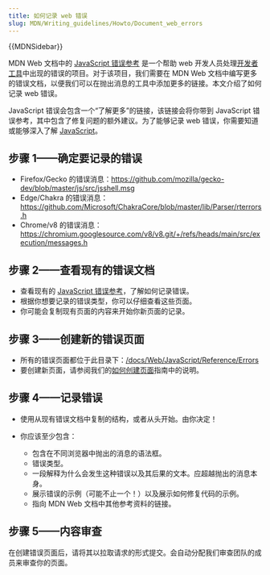 ```yaml
---
title: 如何记录 web 错误
slug: MDN/Writing_guidelines/Howto/Document_web_errors
---
```


{{MDNSidebar}}

MDN Web 文档中的 [JavaScript 错误参考](/zh-CN/docs/Web/JavaScript/Reference/Errors) 是一个帮助 web 开发人员处理[开发者工具](https://firefox-source-docs.mozilla.org/devtools-user/web_console/index.html)中出现的错误的项目。对于该项目，我们需要在 MDN Web 文档中编写更多的错误文档，以便我们可以在抛出消息的工具中添加更多的链接。本文介绍了如何记录 web 错误。

JavaScript 错误会包含一个“了解更多”的链接，该链接会将你带到 JavaScript 错误参考，其中包含了修复问题的额外建议。为了能够记录 web 错误，你需要知道或能够深入了解 [JavaScript](/zh-CN/docs/Web/JavaScript)。

## 步骤 1——确定要记录的错误

- Firefox/Gecko 的错误消息：<https://github.com/mozilla/gecko-dev/blob/master/js/src/jsshell.msg>
- Edge/Chakra 的错误消息：<https://github.com/Microsoft/ChakraCore/blob/master/lib/Parser/rterrors.h>
- Chrome/v8 的错误消息：<https://chromium.googlesource.com/v8/v8.git/+/refs/heads/main/src/execution/messages.h>

## 步骤 2——查看现有的错误文档

- 查看现有的 [JavaScript 错误参考](/zh-CN/docs/Web/JavaScript/Reference/Errors)，了解如何记录错误。
- 根据你想要记录的错误类型，你可以仔细查看这些页面。
- 你可能会复制现有页面的内容来开始你新页面的记录。

## 步骤 3——创建新的错误页面

- 所有的错误页面都位于此目录下：[/docs/Web/JavaScript/Reference/Errors](/zh-CN/docs/Web/JavaScript/Reference/Errors)
- 要创建新页面，请参阅我们的[如何创建页面](/zh-CN/docs/MDN/Writing_guidelines/Howto/Creating_moving_deleting)指南中的说明。

## 步骤 4——记录错误

- 使用从现有错误文档中复制的结构，或者从头开始。由你决定！
- 你应该至少包含：

  - 包含在不同浏览器中抛出的消息的语法框。
  - 错误类型。
  - 一段解释为什么会发生这种错误以及其后果的文本。应超越抛出的消息本身。
  - 展示错误的示例（可能不止一个！）以及展示如何修复代码的示例。
  - 指向 MDN Web 文档中其他参考资料的链接。

## 步骤 5——内容审查

在创建错误页面后，请将其以拉取请求的形式提交。会自动分配我们审查团队的成员来审查你的页面。
